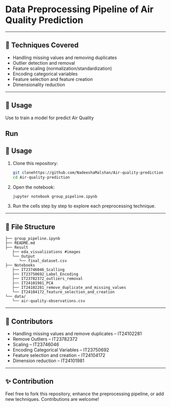 # Data Preprocessing Pipeline of Air Quality Prediction


---

## 📌 Techniques Covered

- Handling missing values and removing duplicates  
- Outlier detection and removal  
- Feature scaling (normalization/standardization)  
- Encoding categorical variables  
- Feature selection and feature creation  
- Dimensionality reduction  

---


## 🚀 Usage
Use to train a model for predict Air Quality

## Run
## 🚀 Usage

1. Clone this repository:  
   ```bash
   git clonehttps://github.com/NadeeshaMalshan/Air-quality-prediction
   cd Air-quality-prediction
   ```

2. Open the notebook:  
   ```bash
   jupyter notebook group_pipeline.ipynb
   ```

3. Run the cells step by step to explore each preprocessing technique.

---


## 📂 File Structure

```
├── group_pipeline.ipynb   
├── README.md   
├── Result
   ├── eda_visualizations #images
   └── Output
      └── final_dataset.csv
├── Notebooks       
   ├── IT23746046_Scalling
   ├── IT23750692_Label_Encoding
   ├── IT23782372_outliers_removal
   ├── IT24101981_PCA
   ├── IT24102281_remove_duplicate_and_missing_values
   └── IT24104172_feature_selection_and_creation
└── data/
   └── air-quality-observations.csv
```

---

## 👥 Contributors

- Handling missing values and remove duplicates – IT24102281  
- Remove Outliers – IT23782372  
- Scaling – IT23746046  
- Encoding Categorical Variables – IT23750692  
- Feature selection and creation – IT24104172  
- Dimension reduction – IT24101981  

---

## ✨ Contribution

Feel free to fork this repository, enhance the preprocessing pipeline, or add new techniques. Contributions are welcome!
